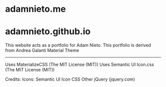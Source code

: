 # adamnieto.me
# adamnieto.github.io

This website acts as a portfolio for Adam Nieto.
This portfolio is derived from Andrea Galanti Material Theme

----
Uses MaterializeCSS (The MIT License (MIT))
Uses Semantic UI Icon.css (The MIT License (MIT))

Credits:
	Icons:
		Semantic UI Icon CSS
	Other
		jQuery (jquery.com)
